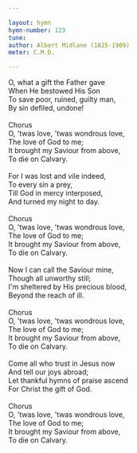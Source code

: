 ```yaml
---

layout: hymn
hymn-number: 123
tune: 
author: Albert Midlane (1825-1909)
meter: C.M.D.

---
```

O, what a gift the Father gave<br>When He bestowed His Son<br>To save poor, ruined, guilty man,<br>By sin defiled, undone!<br><br>Chorus<br>O, 'twas love, 'twas wondrous love,<br>The love of God to me;<br>It brought my Saviour from above,<br>To die on Calvary.<br><br>For I was lost and vile indeed,<br>To every sin a prey,<br>Till God in mercy interposed,<br>And turned my night to day.<br><br>Chorus<br>O, 'twas love, 'twas wondrous love,<br>The love of God to me;<br>It brought my Saviour from above,<br>To die on Calvary.<br><br>Now I can call the Saviour mine,<br>Though all unworthy still;<br>I'm sheltered by His precious blood,<br>Beyond the reach of ill.<br><br>Chorus<br>O, 'twas love, 'twas wondrous love,<br>The love of God to me;<br>It brought my Saviour from above,<br>To die on Calvary.<br><br>Come all who trust in Jesus now<br>And tell our joys abroad;<br>Let thankful hymns of praise ascend<br>For Christ the gift of God.<br><br>Chorus<br>O, 'twas love, 'twas wondrous love,<br>The love of God to me;<br>It brought my Saviour from above,<br>To die on Calvary.<br><br><br>
